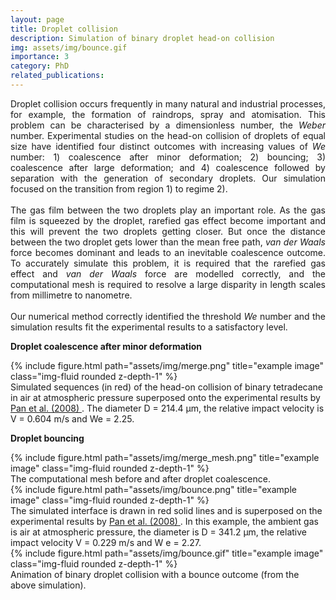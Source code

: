 ```yaml
---
layout: page
title: Droplet collision 
description: Simulation of binary droplet head-on collision
img: assets/img/bounce.gif
importance: 3
category: PhD
related_publications: 
---
```

<div style='text-align: justify;'>
Droplet collision occurs frequently in many natural and industrial processes, for example, the formation of raindrops, spray and atomisation. This problem 
can be characterised by a dimensionless number, the <i>Weber</i> number. Experimental studies on the head-on collision of droplets of equal size have 
identified four distinct outcomes with increasing values of <i> We </i> number: 1) coalescence after minor deformation; 2) bouncing; 3) coalescence after large
deformation; and 4) coalescence followed by separation with the generation of secondary droplets. Our simulation focused on the transition from region 1) 
to regime 2).
<br/>
<br/>
The gas film between the two droplets play an important role. As the gas film is squeezed by the droplet, rarefied gas effect become important and this will 
prevent the two droplets getting closer. But once the distance between the two droplet gets lower than the mean free path, <i>van der Waals</i> force becomes 
dominant and leads to an inevitable coalescence outcome. To accurately simulate this problem, it is required that the rarefied gas effect and <i> van der Waals</i> 
force are modelled correctly, and the computational mesh is required to resolve a large disparity in length scales from millimetre to nanometre.
<br/>
<br/>
Our numerical method correctly identified the threshold <i>We</i> number and the simulation results fit the experimental results to a satisfactory level. 
</div>

<b>Droplet coalescence after minor deformation</b>

<div class="row justify-content-center">
<div class = "center">
<div class="col-sm">
{% include figure.html path="assets/img/merge.png" title="example image" class="img-fluid rounded z-depth-1" %}
</div>
</div>
</div>
<div class="caption">
Simulated sequences (in red) of the head-on collision of binary
tetradecane in air at atmospheric pressure superposed onto the experimental results by <a href="https://pubs.aip.org/aip/jap/article-abstract/103/6/064901/284444/Experimental-and-mechanistic-description-of?redirectedFrom=fulltext">Pan et al. (2008) </a>. The diameter D = 214.4 µm, the relative impact velocity is V = 0.604 m/s and We = 2.25.
</div>

<b>Droplet bouncing</b>

<div class="row justify-content-center">
<div class = "center">
<div class="col-sm">
{% include figure.html path="assets/img/merge_mesh.png" title="example image" class="img-fluid rounded z-depth-1" %}
</div>
</div>
</div>
<div class="caption">
The computational mesh before and after droplet coalescence.
</div>


<div class="row justify-content-center">
<div class = "center">
<div class="col-sm">
{% include figure.html path="assets/img/bounce.png" title="example image" class="img-fluid rounded z-depth-1" %}
</div>
</div>
</div>
<div class="caption">
The simulated interface is drawn in red solid lines and is superposed
on the experimental results by <a href="https://pubs.aip.org/aip/jap/article-abstract/103/6/064901/284444/Experimental-and-mechanistic-description-of?redirectedFrom=fulltext">Pan et al. (2008) </a>. In this example, the ambient
gas is air at atmospheric pressure, the diameter is D = 341.2 µm, the relative
impact velocity V = 0.229 m/s and W e = 2.27.
</div>

<div class="row justify-content-center">
<div class = "center">
<div class="col-sm">
{% include figure.html path="assets/img/bounce.gif" title="example image" class="img-fluid rounded z-depth-1" %}
</div>
</div>
</div>
<div class="caption">
Animation of binary droplet collision with a bounce outcome (from the above simulation).
</div>


